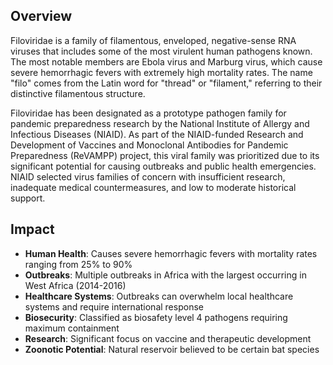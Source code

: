 ## Overview

Filoviridae is a family of filamentous, enveloped, negative-sense RNA viruses that includes some of the most virulent human pathogens known. The most notable members are Ebola virus and Marburg virus, which cause severe hemorrhagic fevers with extremely high mortality rates. The name "filo" comes from the Latin word for "thread" or "filament," referring to their distinctive filamentous structure.

Filoviridae has been designated as a prototype pathogen family for pandemic preparedness research by the National Institute of Allergy and Infectious Diseases (NIAID). As part of the NIAID-funded Research and Development of Vaccines and Monoclonal Antibodies for Pandemic Preparedness (ReVAMPP) project, this viral family was prioritized due to its significant potential for causing outbreaks and public health emergencies. NIAID selected virus families of concern with insufficient research, inadequate medical countermeasures, and low to moderate historical support.

## Impact

- **Human Health**: Causes severe hemorrhagic fevers with mortality rates ranging from 25% to 90%
- **Outbreaks**: Multiple outbreaks in Africa with the largest occurring in West Africa (2014-2016)
- **Healthcare Systems**: Outbreaks can overwhelm local healthcare systems and require international response
- **Biosecurity**: Classified as biosafety level 4 pathogens requiring maximum containment
- **Research**: Significant focus on vaccine and therapeutic development
- **Zoonotic Potential**: Natural reservoir believed to be certain bat species
